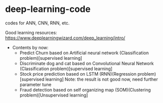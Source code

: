 # deep-learning-code
codes for ANN, CNN, RNN, etc.

Good learning resources: https://www.deeplearningwizard.com/deep_learning/intro/


- Contents by now:
    - Predict Churn based on Artificial neural network (Classification problem)[supervised learning]
    - Discriminate dog and cat based on Convolutional Neural Network (Classification problem)[supervised learning]
    - Stock price prediction based on LSTM (RNN)(Regression problem)[supervised learning] Note: the result is not good now, need further parameter tune
    - Fraud detection based on self organizing map (SOM)(Clustering problem)[Unsupervised learning]
